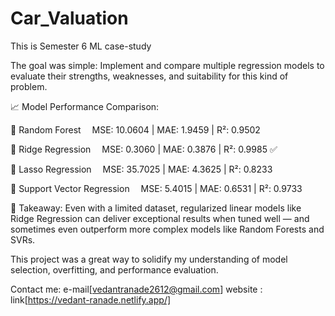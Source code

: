 # Car_Valuation
This is Semester 6 ML case-study 

The goal was simple: Implement and compare multiple regression models to evaluate their strengths, weaknesses, and suitability for this kind of problem.

📈 Model Performance Comparison:

🔸 Random Forest
 MSE: 10.0604 | MAE: 1.9459 | R²: 0.9502

🔸 Ridge Regression
 MSE: 0.3060 | MAE: 0.3876 | R²: 0.9985 ✅

🔸 Lasso Regression
 MSE: 35.7025 | MAE: 4.3625 | R²: 0.8233

🔸 Support Vector Regression
 MSE: 5.4015 | MAE: 0.6531 | R²: 0.9733

📌 Takeaway: Even with a limited dataset, regularized linear models like Ridge Regression can deliver exceptional results when tuned well — and sometimes even outperform more complex models like Random Forests and SVRs.

This project was a great way to solidify my understanding of model selection, overfitting, and performance evaluation.

Contact me: e-mail[vedantranade2612@gmail.com]
website : link[https://vedant-ranade.netlify.app/]
